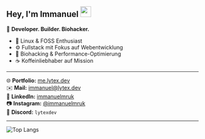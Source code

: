 <h2>Hey, I'm Immanuel <img src="https://raw.githubusercontent.com/MartinHeinz/MartinHeinz/master/wave.gif" width="28px" height="28px"/></h2>

🚀 **Developer. Builder. Biohacker.**

- 🐧 Linux & FOSS Enthusiast  
- ⚙️ Fullstack mit Fokus auf Webentwicklung
- 🧬 Biohacking & Performance-Optimierung  
- ☕ Koffeinliebhaber auf Mission  

---

🌐 **Portfolio:** [me.lytex.dev](https://me.lytex.dev)  
✉️ **Mail:** [immanuel@lytex.dev](mailto:immanuel@lytex.dev)  
🔗 **LinkedIn:** [immanuelmruk](https://www.linkedin.com/in/immanuel-mruk-775958372)  
📷 **Instagram:** [@immanuelmruk](https://instagram.com/immanuelmruk)  
💬 **Discord:** `lytexdev`

---

![Top Langs](https://github-readme-stats.vercel.app/api/top-langs/?username=lytexdev&theme=dark&hide_border=false&layout=compact)
